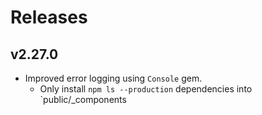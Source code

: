 # Releases

## v2.27.0

  - Improved error logging using `Console` gem.
      - Only install `npm ls --production` dependencies into \`public/\_components
